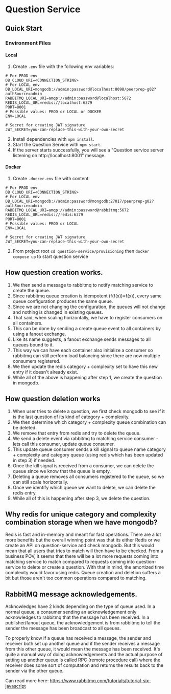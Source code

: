 # Question Service

## Quick Start

### Environment Files
#### Local
1. Create `.env` file with the following env variables:
```
# For PROD env
DB_CLOUD_URI=<CONNECTION_STRING>
# For LOCAL env
DB_LOCAL_URI=mongodb://admin:password@localhost:8098/peerprep-g02?authSource=admin
RABBITMQ_LOCAL_URI=amqp://admin:password@localhost:5672
REDIS_LOCAL_URL=redis://localhost:6379
PORT=8001
# Possible values: PROD or LOCAL or DOCKER
ENV=LOCAL

# Secret for creating JWT signature
JWT_SECRET=you-can-replace-this-with-your-own-secret
```
2. Install dependencies with `npm install`.
3. Start the Question Service with `npm start`.
4. If the server starts successfully, you will see a "Question service server listening on http://localhost:8001" message.

#### Docker
1. Create `.docker.env` file with content:
```
# For PROD env
DB_CLOUD_URI=<CONNECTION_STRING>
# For LOCAL env
DB_LOCAL_URI=mongodb://admin:password@mongodb:27017/peerprep-g02?authSource=admin
RABBITMQ_LOCAL_URI=amqp://admin:password@rabbitmq:5672
REDIS_LOCAL_URL=redis://redis:6379
PORT=8001
# Possible values: PROD or LOCAL
ENV=LOCAL

# Secret for creating JWT signature
JWT_SECRET=you-can-replace-this-with-your-own-secret
```
2. From project root `cd question-service/provisioning` then `docker compose up` to start question service

## How question creation works.
1. We then send a message to rabbitmq to notify matching service to create the queue.
2. Since rabbitmq queue creation is idempotent (f(f(x))=f(x)), every same queue configuration produces the same queue. 
3. Since we are not changing the configuration, the queues will not change and nothing is changed in existing queues. 
4. That said, when scaling horizontally, we have to register consumers on all containers. 
5. This can be done by sending a create queue event to all containers by using a fanout exchange. 
6. Like its name suggests, a fanout exchange sends messages to all queues bound to it. 
7. This way we can have each container also initialize a consumer so rabbitmq can still perform load balancing since there are now multiple consumers registered. 
8. We then update the redis category + complexity set to have this new entry if it doesn't already exist.
9. While all of the above is happening after step 1, we create the question in mongodb.

## How question deletion works
1. When user tries to delete a question, we first check mongodb to see if it is the last question of its kind of category + complexity.
2. We then determine which category + complexity queue combination can be deleted.
3. We remove that entry from redis and try to delete the queue. 
4. We send a delete event via rabbitmq to matching service consumer - lets call this consumer, update queue consumer. 
5. This update queue consumer sends a kill signal to queue name category + complexity and category queue (using redis which has been updated in step 3) if needed. 
6. Once the kill signal is received from a consumer, we can delete the queue since we know that the queue is empty. 
7. Deleting a queue removes all consumers registered to the queue, so we can still scale horizontally. 
8. Once we identify which queue we want to delete, we can delete the redis entry. 
9. While all of this is happening after step 3, we delete the question. 

## Why redis for unique category and complexity combination storage when we have mongodb?
Redis is fast and in-memory and meant for fast operations. There are a lot more benefits but the overall winning 
point was that its either Redis or we create an API on question-service and check mongodb. But this would
mean that all users that tries to match will then have to be checked. From a business POV, it seems that there will
be a lot more requests coming into matching service to match compared to requests coming into question-service to
delete or create a question. With that in mind, the amortized time complexity would favor using redis. Queue creation
and deletion suffers a bit but those aren't too common operations compared to matching.

## RabbitMQ message acknowledgements.
Acknowledges have 2 kinds depending on the type of queue used. In a normal queue, a consumer
sending an acknowledgement only acknowledges to rabbitmq that the message has been received.
In a publisher/fanout queue, the acknowledgement is from rabbitmq to tell the sender the message
has been broadcast to all queues.

To properly know if a queue has received a message, the sender and receiver both set up another
queue and if the sender receives a message from this other queue, it would mean the message has been
received. It's quite a manual way of doing acknowledgements and the actual purpose of setting up another
queue is called RPC (remote procedure call) where the receiver does some sort of computation and returns the 
results back to the sender via the other queue.

Can read more here: https://www.rabbitmq.com/tutorials/tutorial-six-javascript